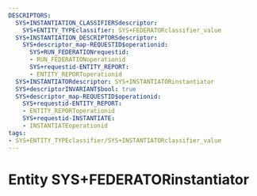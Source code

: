 ```yaml
---
DESCRIPTORS:
  SYS+INSTANTIATION_CLASSIFIERSdescriptor:
    SYS+ENTITY_TYPEclassifier: SYS+FEDERATORclassifier_value
  SYS+INSTANTIATION_DESCRIPTORSdescriptor:
    SYS+descriptor_map-REQUESTID$operationid:
      SYS+RUN_FEDERATIONrequestid:
      - RUN_FEDERATIONoperationid
      SYS+requestid-ENTITY_REPORT:
      - ENTITY_REPORToperationid
  SYS+INSTANTIATORdescriptor: SYS+INSTANTIATORinstantiator
  SYS+descriptorINVARIANT$bool: true
  SYS+descriptor_map-REQUESTID$operationid:
    SYS+requestid-ENTITY_REPORT:
    - ENTITY_REPORToperationid
    SYS+requestid-INSTANTIATE:
    - INSTANTIATEoperationid
tags:
- SYS+ENTITY_TYPEclassifier/SYS+INSTANTIATORclassifier_value
---
```

# Entity SYS+FEDERATORinstantiator

